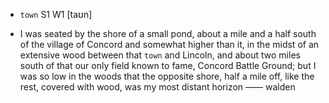 - `town` S1 W1 [taʊn]



- I was seated by the shore of a small pond, about a mile and a half south of the village of Concord and somewhat higher than it, in the midst of an extensive wood between that `town` and Lincoln, and about two miles south of that our only field known to fame, Concord Battle Ground; but I was so low in the woods that the opposite shore, half a mile off, like the rest, covered with wood, was my most distant horizon —— walden